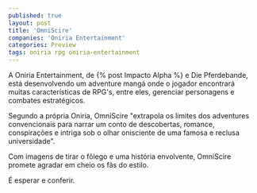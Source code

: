 ```yaml
---
published: true
layout: post
title: 'OmniScire'
companies: 'Oniria Entertainment'
categories: Preview
tags: oniria rpg oniria-entertainment
---
```

A Oniria Entertainment, de {% post Impacto Alpha %} e Die Pferdebande, está desenvolvendo um adventure mangá onde o jogador encontrará muitas características de RPG's, entre eles, gerenciar personagens e combates estratégicos.

Segundo a própria Oniria, OmniScire "extrapola os limites dos adventures convencionais para narrar um conto de descobertas, romance, conspirações e intriga sob o olhar onisciente de uma famosa e reclusa universidade".

Com imagens de tirar o fôlego e uma história envolvente, OmniScire promete agradar em cheio os fãs do estilo.

É esperar e conferir.